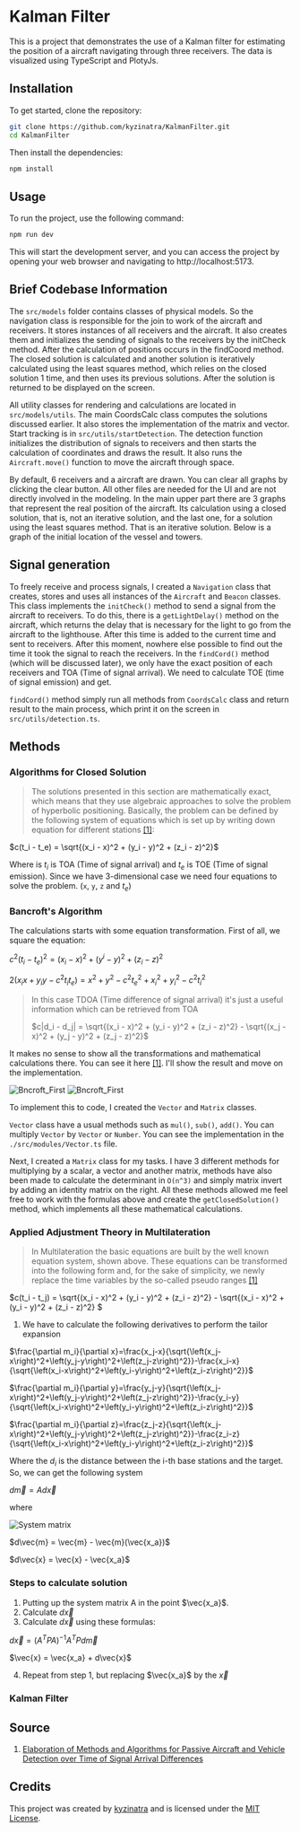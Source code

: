 # Kalman Filter

This is a project that demonstrates the use of a Kalman filter for estimating the position of a aircraft navigating through three receivers. The data is visualized using TypeScript and PlotyJs.

## Installation

To get started, clone the repository:

```bash
git clone https://github.com/kyzinatra/KalmanFilter.git
cd KalmanFilter
```

Then install the dependencies:

```bash
npm install
```

## Usage

To run the project, use the following command:

```bash
npm run dev
```

This will start the development server, and you can access the project by opening your web browser and navigating to http://localhost:5173.

## Brief Codebase Information

The `src/models` folder contains classes of physical models. So the navigation class is responsible for the join to work of the aircraft and receivers. It stores instances of all receivers and the aircraft. It also creates them and initializes the sending of signals to the receivers by the initCheck method. After the calculation of positions occurs in the findCoord method. The closed solution is calculated and another solution is iteratively calculated using the least squares method, which relies on the closed solution 1 time, and then uses its previous solutions. After the solution is returned to be displayed on the screen.

All utility classes for rendering and calculations are located in `src/models/utils`. The main CoordsCalc class computes the solutions discussed earlier. It also stores the implementation of the matrix and vector.
Start tracking is in `src/utils/startDetection`. The detection function initializes the distribution of signals to receivers and then starts the calculation of coordinates and draws the result. It also runs the `Aircraft.move()` function to move the aircraft through space.

By default, 6 receivers and a aircraft are drawn. You can clear all graphs by clicking the clear button. All other files are needed for the UI and are not directly involved in the modeling. In the main upper part there are 3 graphs that represent the real position of the aircraft. Its calculation using a closed solution, that is, not an iterative solution, and the last one, for a solution using the least squares method. That is an iterative solution. Below is a graph of the initial location of the vessel and towers.

## Signal generation

To freely receive and process signals, I created a `Navigation` class that creates, stores and uses all instances of the `Aircraft` and `Beacon` classes. This class implements the `initCheck()` method to send a signal from the aircraft to receivers. To do this, there is a `getLightDelay()` method on the aircraft, which returns the delay that is necessary for the light to go from the aircraft to the lighthouse. After this time is added to the current time and sent to receivers. After this moment, nowhere else possible to find out the time it took the signal to reach the receivers. In the `findCord()` method (which will be discussed later), we only have the exact position of each receivers and TOA (Time of signal arrival). We need to calculate TOE (time of signal emission) and get.

`findCord()` method simply run all methods from `CoordsCalc` class and return result to the main process, which print it on the screen in `src/utils/detection.ts`.

## Methods

### Algorithms for Closed Solution

> The solutions presented in this section are mathematically exact, which means that they use algebraic approaches to solve the problem of hyperbolic positioning. Basically, the problem can be defined by the following system of equations which is set up by writing down equation for different stations [[1]](#source):

$c(t_i - t_e) = \sqrt{(x_i - x)^2 + (y_i - y)^2 + (z_i - z)^2}$

Where is $t_i$ is TOA (Time of signal arrival) and $t_e$ is TOE (Time of signal emission).
Since we have 3-dimensional case we need four equations to solve the problem. (`x`, `y`, `z` and $t_e$)

### Bancroft's Algorithm

The calculations starts with some equation transformation. First of all, we square the equation:

$с^2 (t_i - t_e)^2 = (x_i - x)^2 + (y^i - y)^2 + (z_i - z)^2$

$2(x_i x + y_i y - c^2 t_i t_e) = x^2 + y^2 - c^2 t_e^2 + x_i^2 + y_i^2 - c^2 t_i^2$

> In this case TDOA (Time difference of signal arrival) it's just a useful information which can be retrieved from TOA
>
> $c|d_i - d_j| = \sqrt{(x_i - x)^2 + (y_i - y)^2 + (z_i - z)^2} - \sqrt{(x_j - x)^2 + (y_j - y)^2 + (z_j - z)^2}$

It makes no sense to show all the transformations and mathematical calculations there. You can see it here [[1]](#source). I'll show the result and move on the implementation.

![Bncroft_First](./assets/Bancroft%20First.png)
![Bncroft_First](./assets/Bancroft%20Second.png)

To implement this to code, I created the `Vector` and `Matrix` classes.

`Vector` class have a usual methods such as `mul()`, `sub()`, `add()`. You can multiply `Vector` by `Vector` or `Number`. You can see the implementation in the `./src/modules/Vector.ts` file.

Next, I created a `Matrix` class for my tasks. I have 3 different methods for multiplying by a scalar, a vector and another matrix, methods have also been made to calculate the determinant in `O(n^3)` and simply matrix invert by adding an identity matrix on the right. All these methods allowed me feel free to work with the formulas above and create the `getClosedSolution()` method, which implements all these mathematical calculations.

### Applied Adjustment Theory in Multilateration

> In Multilateration the basic equations are built by the well known equation system, shown above. These equations can be transformed into the following form and, for the sake of simplicity, we newly replace the time variables by the so-called pseudo ranges [[1]](#source)

$c(t_i - t_j) = \sqrt{(x_i - x)^2 + (y_i - y)^2 + (z_i - z)^2} - \sqrt{(x_i - x)^2 + (y_i - y)^2 + (z_i - z)^2} $

1. We have to calculate the following derivatives to perform the tailor expansion

$\frac{\partial m_i}{\partial x}=\frac{x_j-x}{\sqrt{\left(x_j-x\right)^2+\left(y_j-y\right)^2+\left(z_j-z\right)^2}}-\frac{x_i-x}{\sqrt{\left(x_i-x\right)^2+\left(y_i-y\right)^2+\left(z_i-z\right)^2}}$

$\frac{\partial m_i}{\partial y}=\frac{y_j-y}{\sqrt{\left(x_j-x\right)^2+\left(y_j-y\right)^2+\left(z_j-z\right)^2}}-\frac{y_i-y}{\sqrt{\left(x_i-x\right)^2+\left(y_i-y\right)^2+\left(z_i-z\right)^2}}$

$\frac{\partial m_i}{\partial z}=\frac{z_j-z}{\sqrt{\left(x_j-x\right)^2+\left(y_j-y\right)^2+\left(z_j-z\right)^2}}-\frac{z_i-z}{\sqrt{\left(x_i-x\right)^2+\left(y_i-y\right)^2+\left(z_i-z\right)^2}}$

Where the $d_i$ is the distance between the i-th base stations and the target.
So, we can get the following system

$d\vec{m} = Ad\vec{x}$

where

![System matrix](./assets/mtx.png)

$d\vec{m} = \vec{m} - \vec{m}(\vec{x_a})$

$d\vec{x} = \vec{x} - \vec{x_a}$

### Steps to calculate solution

1. Putting up the system matrix A in the point $\vec{x_a}$.
1. Calculate $d\vec{x}$
1. Calculate $d\vec{x}$ using these formulas:

$d\vec{x} = (A^TPA)^{-1}A^TPd\vec{m}$

$\vec{x} = \vec{x_a} + d\vec{x}$

4. Repeat from step 1, but replacing $\vec{x_a}$ by the $\vec{x}$

### Kalman Filter

## Source

1. [Elaboration of Methods and Algorithms for Passive Aircraft and Vehicle Detection over Time of Signal Arrival Differences](https://diglib.tugraz.at/download.php?id=576a75430e75f&location=browse)

## Credits

This project was created by [kyzinatra](https://github.com/kyzinatra) and is licensed under the [MIT License](https://en.wikipedia.org/wiki/MIT_License).

